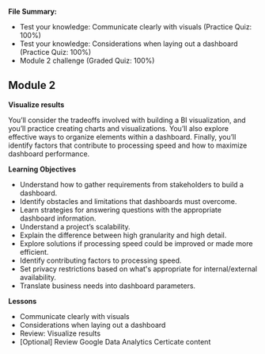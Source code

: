 **File Summary:**
- Test your knowledge: Communicate clearly with visuals (Practice Quiz: 100%)
- Test your knowledge: Considerations when laying out a dashboard (Practice Quiz: 100%)
- Module 2 challenge (Graded Quiz: 100%)

## Module 2
**Visualize results**

You’ll consider the tradeoffs involved with building a BI visualization, and you’ll practice creating charts and visualizations. You’ll also explore effective ways to organize elements within a dashboard. Finally, you’ll identify factors that contribute to processing speed and how to maximize dashboard performance.

**Learning Objectives**
- Understand how to gather requirements from stakeholders to build a dashboard.
- Identify obstacles and limitations that dashboards must overcome.
- Learn strategies for answering questions with the appropriate dashboard information.
- Understand a project’s scalability.
- Explain the difference between high granularity and high detail.
- Explore solutions if processing speed could be improved or made more efficient.
- Identify contributing factors to processing speed.
- Set privacy restrictions based on what's appropriate for internal/external availability.
- Translate business needs into dashboard parameters.

**Lessons**
- Communicate clearly with visuals
- Considerations when laying out a dashboard
- Review: Visualize results
- [Optional] Review Google Data Analytics Certicate content
